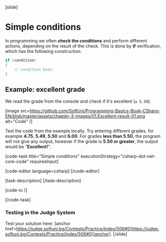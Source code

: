 [slide]
# Simple conditions

In programming we often **check the conditions** and perform different actions, depending on the result of the check. This is done by **if** verification, which has the following construction:

```csharp
if (condition)
{
    // condition body;  
}
```

## Example: excellent grade

We read the grade from the console and check if it's excellent (`≥ 5.50`).

[image src=https://github.com/SoftUni/Programming-Basics-Book-CSharp-EN/blob/master/assets/chapter-3-images/01.Еxcellent-result-01.png alt="Code" /]

Test the code from the example locally. Try entering different grades, for example **4.75**, **5.49**, **5.50** and **6.00**. For grades **less than 5.50**, the program will not give any output, however if the grade is **5.50 or greater**, the output would be "**Excellent!**".

[code-task title="Simple conditions" executionStrategy="csharp-dot-net-core-code" requiresInput]

[code-editor language=csharp]
[/code-editor]

[task-description]
[/task-description]

[code-io /]

[/code-task]

### Testing in the Judge System

Test your solution here: [anchor href=https://judge.softuni.bg/Contests/Practice/Index/506#0]https://judge.softuni.bg/Contests/Practice/Index/506#0[/anchor].
[/slide]
